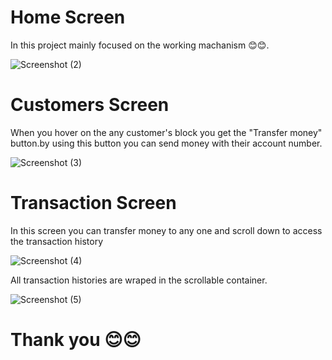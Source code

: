 # Home Screen 

 In this project mainly focused on the working machanism 😊😊.
 
![Screenshot (2)](https://user-images.githubusercontent.com/90303131/195165706-7db0e4ad-4b2c-487f-b6dc-c156d640ed6e.png)

# Customers Screen

 When you hover on the any customer's block you get the "Transfer money" button.by using this button you can send money with their account number.

![Screenshot (3)](https://user-images.githubusercontent.com/90303131/195166133-2bd6ea71-1b89-466b-9e71-44102de4dcd7.png)

# Transaction Screen

  In this screen you can transfer money to any one and scroll down to access the transaction history

![Screenshot (4)](https://user-images.githubusercontent.com/90303131/195166802-5f46fd14-53e0-4b2a-94f8-e28af7c7def3.png)

All transaction histories are wraped in the scrollable container.

![Screenshot (5)](https://user-images.githubusercontent.com/90303131/195166817-509175f9-7279-4baa-8258-313a3d44cd8a.png)

# Thank you 😊😊
